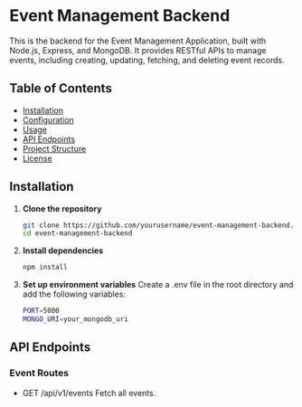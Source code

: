 # Event Management Backend

This is the backend for the Event Management Application, built with Node.js, Express, and MongoDB. It provides RESTful APIs to manage events, including creating, updating, fetching, and deleting event records.

## Table of Contents

- [Installation](#installation)
- [Configuration](#configuration)
- [Usage](#usage)
- [API Endpoints](#api-endpoints)
- [Project Structure](#project-structure)
- [License](#license)

## Installation

1. **Clone the repository**

   ```bash
   git clone https://github.com/yourusername/event-management-backend.git
   cd event-management-backend
   ```
1. **Install dependencies**

   ```bash
   npm install
   ```
1. **Set up environment variables**
   Create a .env file in the root directory and add the following variables:

   ```bash
   PORT=5000
   MONGO_URI=your_mongodb_uri
   ```

## API Endpoints

### Event Routes

- GET /api/v1/events
  Fetch all events.
   

